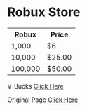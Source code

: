 <h1>Robux Store</h1>
<html>
<body>



<table style="width:100%">
  <tr>
    <th>Robux</th>
    <th>Price</th> 
 
  </tr>
  <tr>
    <td>1,000</td>
    <td>$6</td>

  </tr>
  <tr>
    <td>10,000</td>
    <td>$25.00</td>

  </tr>
  <tr>
    <td>100,000</td>
    <td>$50.00</td>
  
  </tr>
</table>

</body>
<p>V-Bucks <a href="https://linson132.github.io/Page-2/">Click Here</a> </p>
  
 <p>Original Page <a href="https://linson132.github.io/Random-Store/">Click Here</a> </p>
</html>












